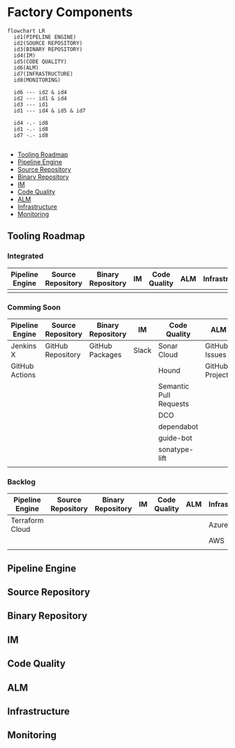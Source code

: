 # Factory Components
<!-- TODO: Description of factory components -->

```mermaid
flowchart LR
  id1(PIPELINE ENGINE)
  id2(SOURCE REPOSITORY)
  id3(BINARY REPOSITORY)
  id4(IM)
  id5(CODE QUALITY)
  id6(ALM)
  id7(INFRASTRUCTURE)
  id8(MONITORING)
  
  id6 --- id2 & id4
  id2 --- id1 & id4
  id3 --- id1
  id1 --- id4 & id5 & id7
  
  id4 -.- id8
  id1 -.- id8
  id7 -.- id8
  
```

<!-- TOC -->
- [Tooling Roadmap](#tooling-roadmap)
- [Pipeline Engine](#pipeline-engine)
- [Source Repository](#source-repository)
- [Binary Repository](#binary-repository)
- [IM](#im)
- [Code Quality](#code-quality)
- [ALM](#alm)
- [Infrastructure](#infrastructure)
- [Monitoring](#monitoring)
<!-- /TOC -->

## Tooling Roadmap
<!-- TODO: Description of the tooling roadmap -->

### Integrated 

| Pipeline Engine | Source Repository | Binary Repository | IM | Code Quality | ALM | Infrastructure | Monitoring |
| --- | --- | --- | --- | --- | --- | --- | --- |
|  |  |  |  |  |  |  |  |

### Comming Soon

| Pipeline Engine | Source Repository | Binary Repository | IM | Code Quality | ALM | Infrastructure | Monitoring |
| --- | --- | --- | --- | --- | --- | --- | --- |
| Jenkins X | GitHub Repository | GitHub Packages | Slack | Sonar Cloud | GitHub Issues | GCP | Lens |
| GitHub Actions |  |  |  | Hound | GitHub Projects |  | Octant |
|  |  |  |  | Semantic Pull Requests |  |  | Lighthouse Dashboard |
|  |  |  |  | DCO |  |  | Grafana |
|  |  |  |  | dependabot |  |  | Prometheus |
|  |  |  |  | guide-bot |  |  |  |
|  |  |  |  | sonatype-lift |  |  |  |
|  |  |  |  |  |  |  |  |


### Backlog

| Pipeline Engine | Source Repository | Binary Repository | IM | Code Quality | ALM | Infrastructure | Monitoring |
| --- | --- | --- | --- | --- | --- | --- | --- |
| Terraform Cloud |  |  |  |  |  | Azure |  |
|  |  |  |  |  |  | AWS |  |
|  |  |  |  |  |  |  |  |


## Pipeline Engine
<!-- TODO: Description of Pipeline Engine component -->

## Source Repository
<!-- TODO: Description of Source Repository component -->

## Binary Repository
<!-- TODO: Description of Binary Repository component -->

## IM
<!-- TODO: Description of IM component -->

## Code Quality
<!-- TODO: Description of Code Quality component -->

## ALM
<!-- TODO: Description of ALM component -->

## Infrastructure
<!-- TODO: Description of Infrastructure component -->

## Monitoring
<!-- TODO: Description of Monitoring component -->

